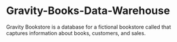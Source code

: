 # Gravity-Books-Data-Warehouse
Gravity Bookstore is a database for a fictional bookstore called that captures information about books, customers, and sales.

